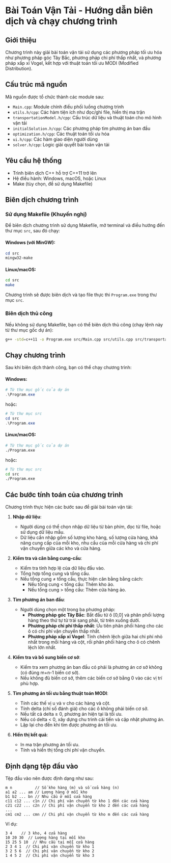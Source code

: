 <!-- filepath: README.md -->
# Bài Toán Vận Tải - Hướng dẫn biên dịch và chạy chương trình

## Giới thiệu
Chương trình này giải bài toán vận tải sử dụng các phương pháp tối ưu hóa như phương pháp góc Tây Bắc, phương pháp chi phí thấp nhất, và phương pháp xấp xỉ Vogel, kết hợp với thuật toán tối ưu MODI (Modified Distribution).

## Cấu trúc mã nguồn
Mã nguồn được tổ chức thành các module sau:
- `Main.cpp`: Module chính điều phối luồng chương trình
- `utils.h/cpp`: Các hàm tiện ích như đọc/ghi file, hiển thị ma trận
- `transportationModel.h/cpp`: Cấu trúc dữ liệu và thuật toán cho mô hình vận tải
- `initialSolution.h/cpp`: Các phương pháp tìm phương án ban đầu
- `optimization.h/cpp`: Các thuật toán tối ưu hóa
- `ui.h/cpp`: Các hàm giao diện người dùng
- `solver.h/cpp`: Logic giải quyết bài toán vận tải

## Yêu cầu hệ thống
- Trình biên dịch C++ hỗ trợ C++11 trở lên 
- Hệ điều hành: Windows, macOS, hoặc Linux
- Make (tùy chọn, để sử dụng Makefile)

## Biên dịch chương trình

### Sử dụng Makefile (Khuyến nghị)
Để biên dịch chương trình sử dụng Makefile, mở terminal và điều hướng đến thư mục `src`, sau đó chạy:

#### Windows (với MinGW):
```powershell
cd src
mingw32-make
```

#### Linux/macOS:
```bash
cd src
make
```

Chương trình sẽ được biên dịch và tạo file thực thi `Program.exe` trong thư mục `src`.

### Biên dịch thủ công
Nếu không sử dụng Makefile, bạn có thể biên dịch thủ công (chạy lệnh này từ thư mục gốc dự án):

```bash
g++ -std=c++11 -o Program.exe src/Main.cpp src/utils.cpp src/transportationModel.cpp src/initialSolution.cpp src/optimization.cpp src/ui.cpp src/solver.cpp
```

## Chạy chương trình

Sau khi biên dịch thành công, bạn có thể chạy chương trình:

#### Windows:
```powershell
# Từ thư mục gốc của dự án
.\Program.exe
```

hoặc:
```powershell
# Từ thư mục src
cd src
.\Program.exe
```

#### Linux/macOS:
```bash
# Từ thư mục gốc của dự án
./Program.exe
```

hoặc:
```bash
# Từ thư mục src
cd src
./Program.exe
```

## Các bước tính toán của chương trình

Chương trình thực hiện các bước sau để giải bài toán vận tải:

1. **Nhập dữ liệu**: 
   - Người dùng có thể chọn nhập dữ liệu từ bàn phím, đọc từ file, hoặc sử dụng dữ liệu mẫu.
   - Dữ liệu cần nhập gồm số lượng kho hàng, số lượng cửa hàng, khả năng cung cấp của mỗi kho, nhu cầu của mỗi cửa hàng và chi phí vận chuyển giữa các kho và cửa hàng.

2. **Kiểm tra và cân bằng cung-cầu**:
   - Kiểm tra tính hợp lệ của dữ liệu đầu vào.
   - Tổng hợp tổng cung và tổng cầu.
   - Nếu tổng cung ≠ tổng cầu, thực hiện cân bằng bằng cách:
     - Nếu tổng cung < tổng cầu: Thêm kho ảo.
     - Nếu tổng cung > tổng cầu: Thêm cửa hàng ảo.

3. **Tìm phương án ban đầu**:
   - Người dùng chọn một trong ba phương pháp:
     - **Phương pháp góc Tây Bắc**: Bắt đầu từ ô [0,0] và phân phối lượng hàng theo thứ tự từ trái sang phải, từ trên xuống dưới.
     - **Phương pháp chi phí thấp nhất**: Ưu tiên phân phối hàng cho các ô có chi phí vận chuyển thấp nhất.
     - **Phương pháp xấp xỉ Vogel**: Tính chênh lệch giữa hai chi phí nhỏ nhất trong mỗi hàng và cột, rồi phân phối hàng cho ô có chênh lệch lớn nhất.

4. **Kiểm tra và bổ sung biến cơ sở**:
   - Kiểm tra xem phương án ban đầu có phải là phương án cơ sở không (có đúng m+n-1 biến cơ sở).
   - Nếu không đủ biến cơ sở, thêm các biến cơ sở bằng 0 vào các vị trí phù hợp.

5. **Tìm phương án tối ưu bằng thuật toán MODI**:
   - Tính các thế vị u và v cho các hàng và cột.
   - Tính delta (chỉ số đánh giá) cho các ô không phải biến cơ sở.
   - Nếu tất cả delta ≥ 0, phương án hiện tại là tối ưu.
   - Nếu có delta < 0, xây dựng chu trình cải tiến và cập nhật phương án.
   - Lặp lại cho đến khi tìm được phương án tối ưu.

6. **Hiển thị kết quả**:
   - In ma trận phương án tối ưu.
   - Tính và hiển thị tổng chi phí vận chuyển.

## Định dạng tệp đầu vào

Tệp đầu vào nên được định dạng như sau:
```
m n          // Số kho hàng (m) và số cửa hàng (n)
a1 a2 ... am // Lượng hàng ở mỗi kho
b1 b2 ... bn // Nhu cầu ở mỗi cửa hàng
c11 c12 ... c1n // Chi phí vận chuyển từ kho 1 đến các cửa hàng
c21 c22 ... c2n // Chi phí vận chuyển từ kho 2 đến các cửa hàng
...
cm1 cm2 ... cmn // Chi phí vận chuyển từ kho m đến các cửa hàng
```

Ví dụ:
```
3 4    // 3 kho, 4 cửa hàng
10 20 30  // Lượng hàng tại mỗi kho
15 25 5 10  // Nhu cầu tại mỗi cửa hàng
2 3 4 1  // Chi phí vận chuyển từ kho 1
3 2 5 6  // Chi phí vận chuyển từ kho 2
1 4 5 2  // Chi phí vận chuyển từ kho 3
```
